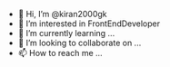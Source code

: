 - 👋 Hi, I’m @kiran2000gk
- 👀 I’m interested in FrontEndDeveloper 
- 🌱 I’m currently learning ...
- 💞️ I’m looking to collaborate on ...
- 📫 How to reach me ...

<!---
kiran2000gk/kiran2000gk is a ✨ special ✨ repository because its `README.md` (this file) appears on your GitHub profile.
You can click the Preview link to take a look at your changes.
--->
